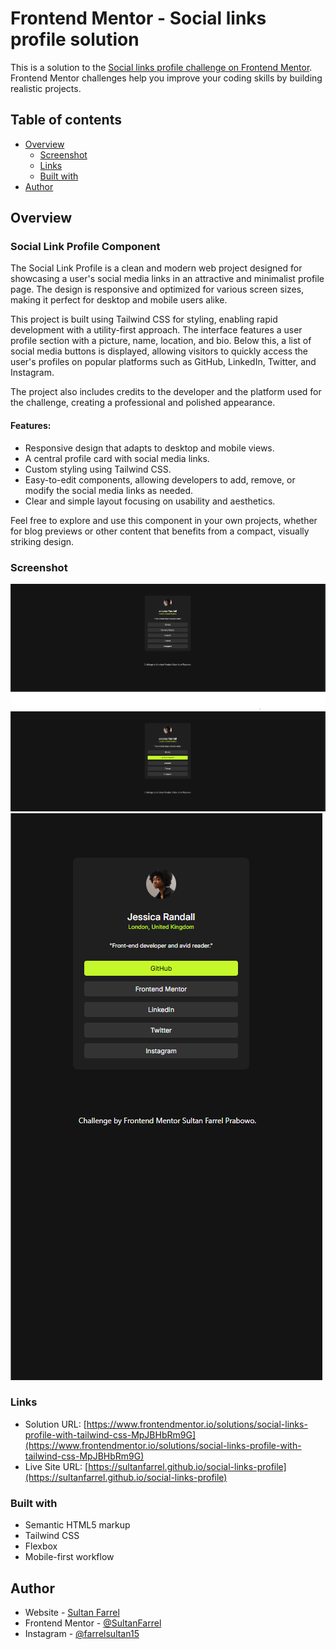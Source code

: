 # Frontend Mentor - Social links profile solution

This is a solution to the [Social links profile challenge on Frontend Mentor](https://www.frontendmentor.io/challenges/social-links-profile-UG32l9m6dQ). Frontend Mentor challenges help you improve your coding skills by building realistic projects. 

## Table of contents

- [Overview](#overview)
  - [Screenshot](#screenshot)
  - [Links](#links)
  - [Built with](#built-with)
- [Author](#author)

## Overview
### Social Link Profile Component
The Social Link Profile is a clean and modern web project designed for showcasing a user's social media links in an attractive and minimalist profile page. The design is responsive and optimized for various screen sizes, making it perfect for desktop and mobile users alike.

This project is built using Tailwind CSS for styling, enabling rapid development with a utility-first approach. The interface features a user profile section with a picture, name, location, and bio. Below this, a list of social media buttons is displayed, allowing visitors to quickly access the user's profiles on popular platforms such as GitHub, LinkedIn, Twitter, and Instagram.

The project also includes credits to the developer and the platform used for the challenge, creating a professional and polished appearance.

#### Features:
* Responsive design that adapts to desktop and mobile views.
* A central profile card with social media links.
* Custom styling using Tailwind CSS.
* Easy-to-edit components, allowing developers to add, remove, or modify the social media links as needed.
* Clear and simple layout focusing on usability and aesthetics.

Feel free to explore and use this component in your own projects, whether for blog previews or other content that benefits from a compact, visually striking design.

### Screenshot

![Desktop View](assets/images/desktop-view.png)
![Desktop View](assets/images/active-state.png)
![Mobile View](assets/images/mobile-view.png)

### Links

- Solution URL: [https://www.frontendmentor.io/solutions/social-links-profile-with-tailwind-css-MpJBHbRm9G](https://www.frontendmentor.io/solutions/social-links-profile-with-tailwind-css-MpJBHbRm9G)
- Live Site URL: [https://sultanfarrel.github.io/social-links-profile](https://sultanfarrel.github.io/social-links-profile)

### Built with

- Semantic HTML5 markup
- Tailwind CSS
- Flexbox
- Mobile-first workflow

## Author

- Website - [Sultan Farrel](https://www.sultanf.my.id)
- Frontend Mentor - [@SultanFarrel](https://www.frontendmentor.io/profile/SultanFarrel)
- Instagram - [@farrelsultan15](https://www.instagram.com/farrelsultan15)

